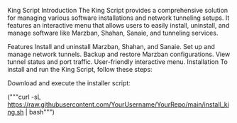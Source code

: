 King Script
Introduction
The King Script provides a comprehensive solution for managing various software installations and network tunneling setups. It features an interactive menu that allows users to easily install, uninstall, and manage software like Marzban, Shahan, Sanaie, and tunneling services.

Features
Install and uninstall Marzban, Shahan, and Sanaie.
Set up and manage network tunnels.
Backup and restore Marzban configurations.
View tunnel status and port traffic.
User-friendly interactive menu.
Installation
To install and run the King Script, follow these steps:

Download and execute the installer script:

("""curl -sL https://raw.githubusercontent.com/YourUsername/YourRepo/main/install_king.sh | bash""")

